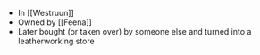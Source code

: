- In [[Westruun]]
- Owned by [[Feena]]
- Later bought (or taken over) by someone else and turned into a leatherworking store